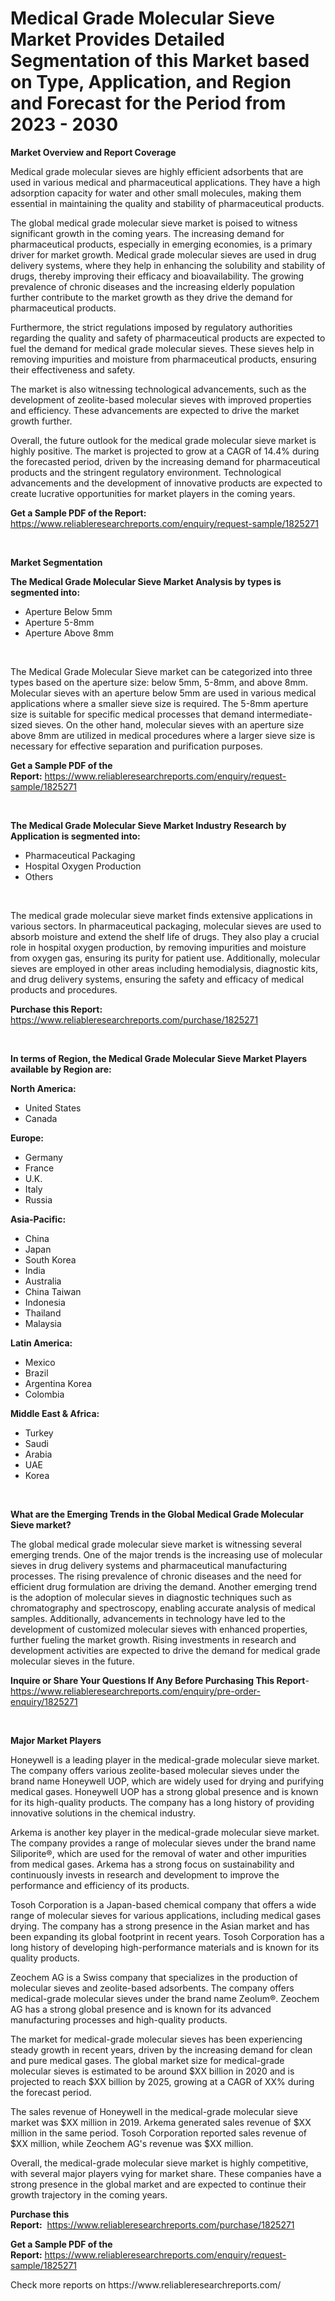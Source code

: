 <p><h1>Medical Grade Molecular Sieve Market Provides Detailed Segmentation of this Market based on Type, Application, and Region and Forecast for the Period from 2023 - 2030</h1></p><p><strong>Market Overview and Report Coverage</strong></p>
<p><p>Medical grade molecular sieves are highly efficient adsorbents that are used in various medical and pharmaceutical applications. They have a high adsorption capacity for water and other small molecules, making them essential in maintaining the quality and stability of pharmaceutical products.</p><p>The global medical grade molecular sieve market is poised to witness significant growth in the coming years. The increasing demand for pharmaceutical products, especially in emerging economies, is a primary driver for market growth. Medical grade molecular sieves are used in drug delivery systems, where they help in enhancing the solubility and stability of drugs, thereby improving their efficacy and bioavailability. The growing prevalence of chronic diseases and the increasing elderly population further contribute to the market growth as they drive the demand for pharmaceutical products.</p><p>Furthermore, the strict regulations imposed by regulatory authorities regarding the quality and safety of pharmaceutical products are expected to fuel the demand for medical grade molecular sieves. These sieves help in removing impurities and moisture from pharmaceutical products, ensuring their effectiveness and safety.</p><p>The market is also witnessing technological advancements, such as the development of zeolite-based molecular sieves with improved properties and efficiency. These advancements are expected to drive the market growth further.</p><p>Overall, the future outlook for the medical grade molecular sieve market is highly positive. The market is projected to grow at a CAGR of 14.4% during the forecasted period, driven by the increasing demand for pharmaceutical products and the stringent regulatory environment. Technological advancements and the development of innovative products are expected to create lucrative opportunities for market players in the coming years.</p></p>
<p><strong>Get a Sample PDF of the Report:</strong> <a href="https://www.reliableresearchreports.com/enquiry/request-sample/1825271">https://www.reliableresearchreports.com/enquiry/request-sample/1825271</a></p>
<p>&nbsp;</p>
<p><strong>Market Segmentation</strong></p>
<p><strong>The Medical Grade Molecular Sieve Market Analysis by types is segmented into:</strong></p>
<p><ul><li>Aperture Below 5mm</li><li>Aperture 5-8mm</li><li>Aperture Above 8mm</li></ul></p>
<p>&nbsp;</p>
<p><p>The Medical Grade Molecular Sieve market can be categorized into three types based on the aperture size: below 5mm, 5-8mm, and above 8mm. Molecular sieves with an aperture below 5mm are used in various medical applications where a smaller sieve size is required. The 5-8mm aperture size is suitable for specific medical processes that demand intermediate-sized sieves. On the other hand, molecular sieves with an aperture size above 8mm are utilized in medical procedures where a larger sieve size is necessary for effective separation and purification purposes.</p></p>
<p><strong>Get a Sample PDF of the Report:</strong>&nbsp;<a href="https://www.reliableresearchreports.com/enquiry/request-sample/1825271">https://www.reliableresearchreports.com/enquiry/request-sample/1825271</a></p>
<p>&nbsp;</p>
<p><strong>The Medical Grade Molecular Sieve Market Industry Research by Application is segmented into:</strong></p>
<p><ul><li>Pharmaceutical Packaging</li><li>Hospital Oxygen Production</li><li>Others</li></ul></p>
<p>&nbsp;</p>
<p><p>The medical grade molecular sieve market finds extensive applications in various sectors. In pharmaceutical packaging, molecular sieves are used to absorb moisture and extend the shelf life of drugs. They also play a crucial role in hospital oxygen production, by removing impurities and moisture from oxygen gas, ensuring its purity for patient use. Additionally, molecular sieves are employed in other areas including hemodialysis, diagnostic kits, and drug delivery systems, ensuring the safety and efficacy of medical products and procedures.</p></p>
<p><strong>Purchase this Report:</strong>&nbsp; <a href="https://www.reliableresearchreports.com/purchase/1825271">https://www.reliableresearchreports.com/purchase/1825271</a></p>
<p>&nbsp;</p>
<p><strong>In terms of Region, the Medical Grade Molecular Sieve Market Players available by Region are:</strong></p>
<p>
    <p> <strong> North America: </strong>
        <ul>
            <li>United States</li>
            <li>Canada</li>
        </ul>
        </p> 
    <p> <strong> Europe: </strong>
        <ul>
            <li>Germany</li>
            <li>France</li>
            <li>U.K.</li>
            <li>Italy</li>
            <li>Russia</li>
        </ul>
        </p> 
    <p> <strong> Asia-Pacific: </strong>
        <ul>
            <li>China</li>
            <li>Japan</li>
            <li>South Korea</li>
            <li>India</li>
            <li>Australia</li>
            <li>China Taiwan</li>
            <li>Indonesia</li>
            <li>Thailand</li>
            <li>Malaysia</li>
        </ul>
        </p> 
    <p> <strong> Latin America: </strong>
        <ul>
            <li>Mexico</li>
            <li>Brazil</li>
            <li>Argentina Korea</li>
            <li>Colombia</li>
        </ul>
        </p> 
    <p> <strong> Middle East & Africa: </strong>
        <ul>
            <li>Turkey</li>
            <li>Saudi</li>
            <li>Arabia</li>
            <li>UAE</li>
            <li>Korea</li>
        </ul>
    </p>
    </p>
<p>&nbsp;</p>
<p><strong>What are the Emerging Trends in the Global Medical Grade Molecular Sieve market?</strong></p>
<p><p>The global medical grade molecular sieve market is witnessing several emerging trends. One of the major trends is the increasing use of molecular sieves in drug delivery systems and pharmaceutical manufacturing processes. The rising prevalence of chronic diseases and the need for efficient drug formulation are driving the demand. Another emerging trend is the adoption of molecular sieves in diagnostic techniques such as chromatography and spectroscopy, enabling accurate analysis of medical samples. Additionally, advancements in technology have led to the development of customized molecular sieves with enhanced properties, further fueling the market growth. Rising investments in research and development activities are expected to drive the demand for medical grade molecular sieves in the future.</p></p>
<p><strong>Inquire or Share Your Questions If Any Before Purchasing This Report</strong>- <a href="https://www.reliableresearchreports.com/enquiry/pre-order-enquiry/1825271">https://www.reliableresearchreports.com/enquiry/pre-order-enquiry/1825271</a></p>
<p>&nbsp;</p>
<p><strong>Major Market Players</strong></p>
<p><p>Honeywell is a leading player in the medical-grade molecular sieve market. The company offers various zeolite-based molecular sieves under the brand name Honeywell UOP, which are widely used for drying and purifying medical gases. Honeywell UOP has a strong global presence and is known for its high-quality products. The company has a long history of providing innovative solutions in the chemical industry.</p><p>Arkema is another key player in the medical-grade molecular sieve market. The company provides a range of molecular sieves under the brand name Siliporite®, which are used for the removal of water and other impurities from medical gases. Arkema has a strong focus on sustainability and continuously invests in research and development to improve the performance and efficiency of its products.</p><p>Tosoh Corporation is a Japan-based chemical company that offers a wide range of molecular sieves for various applications, including medical gases drying. The company has a strong presence in the Asian market and has been expanding its global footprint in recent years. Tosoh Corporation has a long history of developing high-performance materials and is known for its quality products.</p><p>Zeochem AG is a Swiss company that specializes in the production of molecular sieves and zeolite-based adsorbents. The company offers medical-grade molecular sieves under the brand name Zeolum®. Zeochem AG has a strong global presence and is known for its advanced manufacturing processes and high-quality products.</p><p>The market for medical-grade molecular sieves has been experiencing steady growth in recent years, driven by the increasing demand for clean and pure medical gases. The global market size for medical-grade molecular sieves is estimated to be around $XX billion in 2020 and is projected to reach $XX billion by 2025, growing at a CAGR of XX% during the forecast period.</p><p>The sales revenue of Honeywell in the medical-grade molecular sieve market was $XX million in 2019. Arkema generated sales revenue of $XX million in the same period. Tosoh Corporation reported sales revenue of $XX million, while Zeochem AG's revenue was $XX million.</p><p>Overall, the medical-grade molecular sieve market is highly competitive, with several major players vying for market share. These companies have a strong presence in the global market and are expected to continue their growth trajectory in the coming years.</p></p>
<p><strong>Purchase this Report:</strong>&nbsp;&nbsp;<a href="https://www.reliableresearchreports.com/purchase/1825271">https://www.reliableresearchreports.com/purchase/1825271</a></p>
<p></p>
<p><strong>Get a Sample PDF of the Report:</strong>&nbsp;<a href="https://www.reliableresearchreports.com/enquiry/request-sample/1825271">https://www.reliableresearchreports.com/enquiry/request-sample/1825271</a></p>
<p>Check more reports on https://www.reliableresearchreports.com/</p>